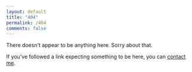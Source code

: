 ```yaml
---
layout: default
title: "404"
permalink: /404
comments: false
---
```

There doesn't appear to be anything here. Sorry about that.

If you've followed a link expecting something to be here, you can <a href="mailto:{{ site.email }}?subject=Page%20not%20found">contact me</a>.
